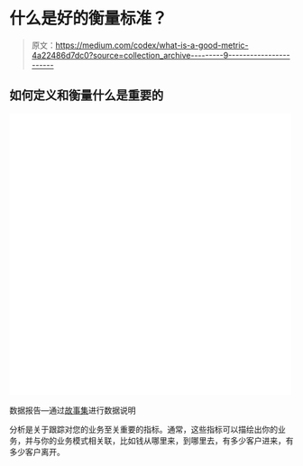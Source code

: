 # 什么是好的衡量标准？

> 原文：<https://medium.com/codex/what-is-a-good-metric-4a22486d7dc0?source=collection_archive---------9----------------------->

## 如何定义和衡量什么是重要的

![](img/2874323d2e7d9ac5df7f34c5f9cdcb4e.png)

数据报告—通过[故事集](https://storyset.com/data)进行数据说明

分析是关于跟踪对您的业务至关重要的指标。通常，这些指标可以描绘出你的业务，并与你的业务模式相关联，比如钱从哪里来，到哪里去，有多少客户进来，有多少客户离开。